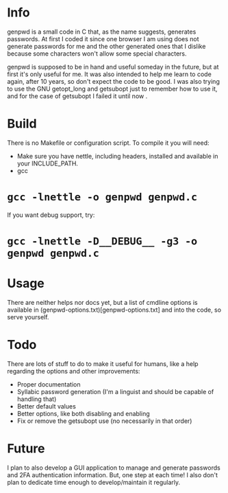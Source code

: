 # Info

genpwd is a small  code  in C  that,  as the name suggests,
generates passwords. At  first I coded it since one browser
I am using does not generate passwords for me and the other
generated ones that I dislike because some characters won't
allow some special characters.

genpwd is supposed to be in  hand and useful someday in the
future, but at first it's  only  useful for me. It was also
intended to help me learn to code again, after 10 years, so
don't expect the code to be  good. I was also trying to use
the GNU getopt_long and  getsubopt  just to remember how to
use it, and for the case of getsubopt I failed it until now
.

# Build

There is no Makefile or configuration script. To compile it
you will need:
- Make sure you have  nettle,  including headers, installed 
  and available in your INCLUDE_PATH.
- gcc

# `gcc -lnettle -o genpwd genpwd.c`

If you want debug support, try:

# `gcc -lnettle -D__DEBUG__ -g3 -o genpwd genpwd.c`

# Usage

There are neither helps nor docs yet, but a list of cmdline
options is available in 
(genpwd-options.txt)[genpwd-options.txt] and into the code,
so serve yourself.

# Todo

There are lots of stuff to do to make it useful for humans,
like a help regarding the options and other improvements:
- Proper documentation
- Syllabic password  generation  (I'm a linguist and should
be capable of handling that)
- Better default values
- Better options, like both disabling and enabling
- Fix or remove the getsubopt use
(no necessarily in that order)

# Future

I plan to also  develop  a  GUI  application  to manage and
generate passwords and 2FA authentication information. But,
one step at each time! I  also  don't plan to dedicate time
enough to develop/maintain it regularly.